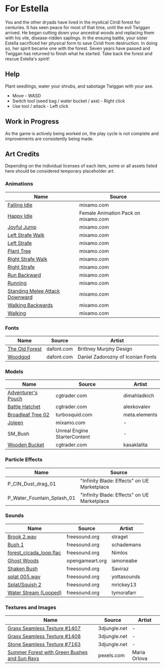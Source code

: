 
# For Estella
You and the other dryads have lived in the mystical Ciridi forest for centuries. It has seen peace for most of that time, until the evil Twiggan arrived. He began cutting down your ancestral woods and replacing them with his vile, disease-ridden saplings. In the ensuing battle, your sister Estella sacrificed her physical form to save Ciridi from destruction. In doing so, her spirit became one with the forest. Seven years have passed and Twiggan has returned to finish what he started. Take back the forest and rescue Estella's spirit!

## Help
Plant seedlings, water your shrubs, and sabotage Twiggan with your axe.

- Move - WASD
- Switch tool (seed bag / water bucket / axe) - Right click
- Use tool / attack - Left click

## Work in Progress
As the game is actively being worked on, the play cycle is not complete and improvements are consistently being made.

## Art Credits
Depending on the individual licenses of each item, some or all assets listed here should be considered temporary placeholder art.

### Animations
|Name|Source|
|--|--|
|[Falling Idle](https://www.mixamo.com/#/?page=1&query=Falling+Idle&type=Motion%2CMotionPack)|mixamo.com|
|[Happy Idle](https://www.mixamo.com/#/?page=1&query=Happy+Idle&type=Motion%2CMotionPack)|Female Animation Pack on mixamo.com|
|[Joyful Jump](https://www.mixamo.com/#/?page=1&query=Joyful+Jump&type=Motion%2CMotionPack)|mixamo.com|
|[Left Strafe Walk](https://www.mixamo.com/#/?page=1&query=Left+Strafe+Walk&type=Motion%2CMotionPack)|mixamo.com|
|[Left Strafe](https://www.mixamo.com/#/?page=1&query=Left+Strafe&type=Motion%2CMotionPack)|mixamo.com|
|[Plant Tree](https://www.mixamo.com/#/?page=1&query=Plant+Tree&type=Motion%2CMotionPack)|mixamo.com|
|[Right Strafe Walk](https://www.mixamo.com/#/?page=1&query=Right+Strafe+Walk&type=Motion%2CMotionPack)|mixamo.com|
|[Right Strafe](https://www.mixamo.com/#/?page=1&query=Right+Strafe&type=Motion%2CMotionPack)|mixamo.com|
|[Run Backward](https://www.mixamo.com/#/?page=1&query=Run+Backward&type=Motion%2CMotionPack)|mixamo.com|
|[Running](https://www.mixamo.com/#/?page=1&query=Running&type=Motion%2CMotionPack)|mixamo.com|
|[Standing Melee Attack Downward](https://www.mixamo.com/#/?page=1&query=Standing+Melee+Attack+Downward&type=Motion%2CMotionPack)|mixamo.com|
|[Walking Backwards](https://www.mixamo.com/#/?page=1&query=Walking+Backwards&type=Motion%2CMotionPack)|mixamo.com|
|[Walking](https://www.mixamo.com/#/?page=1&query=Walking&type=Motion%2CMotionPack)|mixamo.com|

### Fonts
|Name|Source|Artist|
|--|--|--|
|[The Old Forest](https://www.dafont.com/the-old-forest.font)|dafont.com|Brittney Murphy Design|
|[Woodgod](https://www.dafont.com/woodgod.font)|dafont.com|Daniel Zadorozny of Iconian Fonts|

### Models
|Name|Source|Artist|
|--|--|--|
|[Adventurer's Pouch](https://www.cgtrader.com/free-3d-models/character/clothing/adventurer-s-pouch)|cgtrader.com|dimahladkich|
|[Battle Hatchet](https://www.cgtrader.com/free-3d-print-models/art/other/battle-hatchet)|cgtrader.com|alexkovalev|
|[Broadleaf Tree 02](https://www.turbosquid.com/3d-models/free-broadleaf-tree-3d-model/884552)|turbosquid.com|meta.elements|
|[Joleen](https://www.mixamo.com/#/?page=1&query=Joleen&type=Character)|mixamo.com|-|
|SM_Bush|Unreal Engine StarterContent|-|
|[Wooden Bucket](https://www.cgtrader.com/free-3d-models/furniture/other/medieval-bucket-6652304a-5102-44cf-951b-4bca93c8fb00)|cgtrader.com|kasaklalita|

### Particle Effects
|Name|Source|
|--|--|
|P_CIN_Dust_drag_01|"Infinity Blade: Effects" on UE Marketplace|
|P_Water_Fountain_Splash_01|"Infinity Blade: Effects" on UE Marketplace|

### Sounds
|Name|Source|Artist|
|--|--|--|
|[Brook 2.wav](https://freesound.org/people/straget/sounds/415053/)|freesound.org|straget|
|[Bush 1](https://freesound.org/people/schademans/sounds/2588/)|freesound.org|schademans|
|[forest_cicada_loop.flac](https://freesound.org/people/Nimlos/sounds/422048/)|freesound.org|Nimlos|
|[Ghost Woods](https://opengameart.org/content/ghost-woods)|opengameart.org|iamoneabe|
|[Shaken Bush](https://freesound.org/people/Saviraz/sounds/518799/)|freesound.org|Saviraz|
|[splat 005.wav](https://freesound.org/people/yottasounds/sounds/232135/)|freesound.org|yottasounds|
|[Splat/Squish 2](https://freesound.org/people/mrickey13/sounds/515619/)|freesound.org|mrickey13|
|[Water Stream (Looped)](https://freesound.org/people/tymorafarr/sounds/249666/)|freesound.org|tymorafarr|

### Textures and Images
|Name|Source|Artist
|--|--|--|
|[Grass Seamless Texture #1407](https://3djungle.net/textures/grass/1407/)|3djungle.net|-|
|[Grass Seamless Texture #1408](https://3djungle.net/textures/grass/1408/)|3djungle.net|-|
|[Stone Seamless Texture #7163](https://3djungle.net/textures/other-stone/7163/)|3djungle.net|-|
|[Summer Forest with Green Bushes and Sun Rays](https://www.pexels.com/photo/summer-forest-with-green-bushes-and-sun-rays-4913481/)|pexels.com|Maria Orlova|
